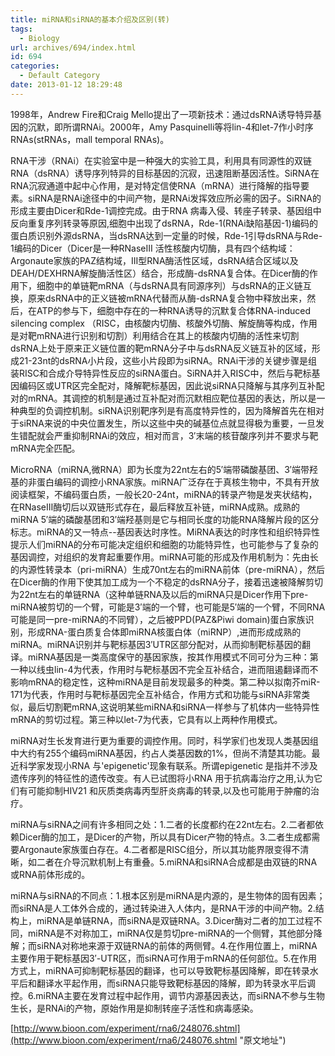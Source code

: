 ```yaml
---
title: miRNA和siRNA的基本介绍及区别(转)
tags:
  - Biology
url: archives/694/index.html
id: 694
categories:
  - Default Category
date: 2013-01-12 18:29:48
---
```


1998年，Andrew Fire和Craig Mello提出了一项新技术：通过dsRNA诱导特异基因的沉默，即所谓RNAi。2000年，Amy Pasquinelli等将lin-4和let-7作小时序RNAs(stRNAs，mall temporal RNAs)。

RNA干涉（RNAi）在实验室中是一种强大的实验工具，利用具有同源性的双链RNA（dsRNA）诱导序列特异的目标基因的沉寂，迅速阻断基因活性。SiRNA在RNA沉寂通道中起中心作用，是对特定信使RNA（mRNA）进行降解的指导要素。siRNA是RNAi途径中的中间产物，是RNAi发挥效应所必需的因子。SiRNA的形成主要由Dicer和Rde-1调控完成。由于RNA 病毒入侵、转座子转录、基因组中反向重复序列转录等原因,细胞中出现了dsRNA，Rde-1(RNAi缺陷基因-1)编码的蛋白质识别外源dsRNA，当dsRNA达到一定量的时候，Rde-1引导dsRNA与Rde-1编码的Dicer（Dicer是一种RNaseIII 活性核酸内切酶，具有四个结构域：Argonaute家族的PAZ结构域，III型RNA酶活性区域，dsRNA结合区域以及DEAH/DEXHRNA解旋酶活性区）结合，形成酶-dsRNA复合体。在Dicer酶的作用下，细胞中的单链靶mRNA（与dsRNA具有同源序列）与dsRNA的正义链互换，原来dsRNA中的正义链被mRNA代替而从酶-dsRNA复合物中释放出来，然后，在ATP的参与下，细胞中存在的一种RNA诱导的沉默复合体RNA-induced silencing complex （RISC，由核酸内切酶、核酸外切酶、解旋酶等构成，作用是对靶mRNA进行识别和切割）利用结合在其上的核酸内切酶的活性来切割dsRNA上处于原来正义链位置的靶mRNA分子中与dsRNA反义链互补的区域，形成21-23nt的dsRNA小片段，这些小片段即为siRNA。RNAi干涉的关键步骤是组装RISC和合成介导特异性反应的siRNA蛋白。SiRNA并入RISC中，然后与靶标基因编码区或UTR区完全配对，降解靶标基因，因此说siRNA只降解与其序列互补配对的mRNA。其调控的机制是通过互补配对而沉默相应靶位基因的表达，所以是一种典型的负调控机制。siRNA识别靶序列是有高度特异性的，因为降解首先在相对于siRNA来说的中央位置发生，所以这些中央的碱基位点就显得极为重要，一旦发生错配就会严重抑制RNAi的效应，相对而言，3′末端的核苷酸序列并不要求与靶mRNA完全匹配。<!--more-->

MicroRNA（miRNA,微RNA）即为长度为22nt左右的5′端带磷酸基团、3′端带羟基的非蛋白编码的调控小RNA家族。miRNA广泛存在于真核生物中，不具有开放阅读框架，不编码蛋白质，一般长20-24nt，miRNA的转录产物是发夹状结构，在RNaseⅢ酶切后以双链形式存在，最后释放互补链，miRNA成熟。成熟的miRNA 5′端的磷酸基团和3′端羟基则是它与相同长度的功能RNA降解片段的区分标志。miRNA的又一特点--基因表达时序性。MiRNA表达的时序性和组织特异性提示人们miRNA的分布可能决定组织和细胞的功能特异性，也可能参与了复杂的基因调控，对组织的发育起重要作用。miRNA可能的形成及作用机制为：先由长的内源性转录本（pri-miRNA）生成70nt左右的miRNA前体（pre-miRNA），然后在Dicer酶的作用下使其加工成为一个不稳定的dsRNA分子，接着迅速被降解剪切为22nt左右的单链RNA（这种单链RNA及以后的miRNA只是Dicer作用下pre-miRNA被剪切的一个臂，可能是3′端的一个臂，也可能是5′端的一个臂，不同RNA可能是同一pre-miRNA的不同臂），之后被PPD(PAZ&Piwi domain)蛋白家族识别，形成RNA-蛋白质复合体即miRNA核蛋白体（miRNP）,进而形成成熟的miRNA。miRNA识别并与靶标基因3′UTR区部分配对，从而抑制靶标基因的翻译。miRNA基因是一类高度保守的基因家族，按其作用模式不同可分为三种：第一种以线虫lin-4为代表，作用时与靶标基因不完全互补结合，进而阻遏翻译而不影响mRNA的稳定性，这种miRNA是目前发现最多的种类。第二种以拟南芥miR-171为代表，作用时与靶标基因完全互补结合，作用方式和功能与siRNA非常类似，最后切割靶mRNA,这说明某些miRNA和siRNA一样参与了机体内一些特异性mRNA的剪切过程。第三种以let-7为代表，它具有以上两种作用模式。

miRNA对生长发育进行更为重要的调控作用。同时，科学家们也发现人类基因组中大约有255个编码miRNA基因，约占人类基因数的1%，但尚不清楚其功能。最近科学家发现小RNA 与'epigenetic'现象有联系。所谓epigenetic 是指并不涉及遗传序列的特征性的遗传改变。有人已试图将小RNA 用于抗病毒治疗之用,认为它们有可能抑制HIV21 和灰质类病毒丙型肝炎病毒的转录,以及也可能用于肿瘤的治疗。

miRNA与siRNA之间有许多相同之处：1.二者的长度都约在22nt左右。2.二者都依赖Dicer酶的加工，是Dicer的产物，所以具有Dicer产物的特点。3.二者生成都需要Argonaute家族蛋白存在。4.二者都是RISC组分，所以其功能界限变得不清晰，如二者在介导沉默机制上有重叠。5.miRNA和siRNA合成都是由双链的RNA或RNA前体形成的。

miRNA与siRNA的不同点：1.根本区别是miRNA是内源的，是生物体的固有因素；而siRNA是人工体外合成的，通过转染进入人体内，是RNA干涉的中间产物。2.结构上，miRNA是单链RNA，而siRNA是双链RNA。3.Dicer酶对二者的加工过程不同，miRNA是不对称加工，miRNA仅是剪切pre-miRNA的一个侧臂，其他部分降解；而siRNA对称地来源于双链RNA的前体的两侧臂。4.在作用位置上，miRNA主要作用于靶标基因3′-UTR区，而siRNA可作用于mRNA的任何部位。5.在作用方式上，miRNA可抑制靶标基因的翻译，也可以导致靶标基因降解，即在转录水平后和翻译水平起作用，而siRNA只能导致靶标基因的降解，即为转录水平后调控。6.miRNA主要在发育过程中起作用，调节内源基因表达，而siRNA不参与生物生长，是RNAi的产物，原始作用是抑制转座子活性和病毒感染。

[http://www.bioon.com/experiment/rna6/248076.shtml](http://www.bioon.com/experiment/rna6/248076.shtml "原文地址")